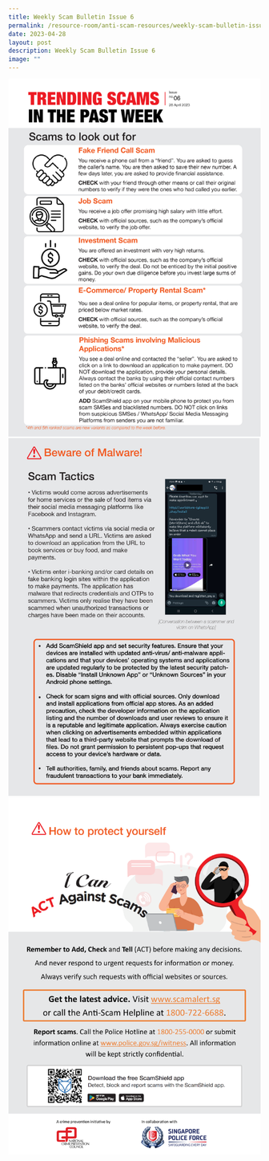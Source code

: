 ```yaml
---
title: Weekly Scam Bulletin Issue 6
permalink: /resource-room/anti-scam-resources/weekly-scam-bulletin-issue-6/
date: 2023-04-28
layout: post
description: Weekly Scam Bulletin Issue 6
image: ""
---
```

![Weekly Bulletin Issue 6 - Scams to look out for](/images/SPEO%20Weekly%20Bulletin/wsb-06-01.jpg)
![Weekly Bulletin Issue 6 - Scam Tactics](/images/SPEO%20Weekly%20Bulletin/wsb-06-02.jpg)
![Weekly Bulletin Issue 6 - How to protect yourself](/images/SPEO%20Weekly%20Bulletin/weekly%20scams%20bulletin%20issue%2011%20(finalised%20copy)_003.png)